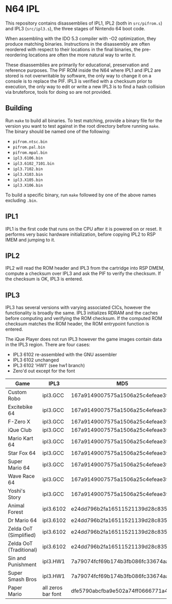# N64 IPL

This repository contains disassemblies of IPL1, IPL2 (both in `src/pifrom.s`) and IPL3 (`src/ipl3.s`), the three stages of Nintendo 64 boot code.

When assembling with the IDO 5.3 compiler with -O2 optimization, they produce matching binaries. Instructions in the disassembly are often reordered with respect to their locations in the final binaries, the pre-reordering locations are often the more natural way to write it.

These disassemblies are primarily for educational, preservation and reference purposes. The PIF ROM inside the N64 where IPL1 and IPL2 are stored is not overwritable by software, the only way to change it on a console is to replace the PIF. IPL3 is verified with a checksum prior to execution, the only way to edit or write a new IPL3 is to find a hash collision via bruteforce, tools for doing so are not provided.

## Building

Run `make` to build all binaries. To test matching, provide a binary file for the version you want to test against in the root directory before running `make`. The binary should be named one of the following:
 - `pifrom.ntsc.bin`
 - `pifrom.pal.bin`
 - `pifrom.mpal.bin`
 - `ipl3.6106.bin`
 - `ipl3.6102_7101.bin`
 - `ipl3.7102.bin`
 - `ipl3.X103.bin`
 - `ipl3.X105.bin`
 - `ipl3.X106.bin`

To build a specific binary, run `make` followed by one of the above names excluding `.bin`.

## IPL1

IPL1 is the first code that runs on the CPU after it is powered on or reset. It performs very basic hardware initialization, before copying IPL2 to RSP IMEM and jumping to it.

## IPL2

IPL2 will read the ROM header and IPL3 from the cartridge into RSP DMEM, compute a checksum over IPL3 and ask the PIF to verify the checksum. If the checksum is OK, IPL3 is entered.

## IPL3

IPL3 has several versions with varying associated CICs, however the functionality is broadly the same. IPL3 initializes RDRAM and the caches before computing and verifying the ROM checksum. If the computed ROM checksum matches the ROM header, the ROM entrypoint function is entered.

The iQue Player does not run IPL3 however the game images contain data in the IPL3 region. There are four cases:
 - IPL3 6102 re-assembled with the GNU assembler
 - IPL3 6102 unchanged
 - IPL3 6102 'HW1' (see hw1 branch)
 - Zero'd out except for the font

Game                    | IPL3               | MD5
------------------------|--------------------|---------------------------------
Custom Robo             | ipl3.GCC           | 167a9149007575a1506a25c4efeae393
Excitebike 64           | ipl3.GCC           | 167a9149007575a1506a25c4efeae393
F-Zero X                | ipl3.GCC           | 167a9149007575a1506a25c4efeae393
iQue Club               | ipl3.GCC           | 167a9149007575a1506a25c4efeae393
Mario Kart 64           | ipl3.GCC           | 167a9149007575a1506a25c4efeae393
Star Fox 64             | ipl3.GCC           | 167a9149007575a1506a25c4efeae393
Super Mario 64          | ipl3.GCC           | 167a9149007575a1506a25c4efeae393
Wave Race 64            | ipl3.GCC           | 167a9149007575a1506a25c4efeae393
Yoshi's Story           | ipl3.GCC           | 167a9149007575a1506a25c4efeae393
Animal Forest           | ipl3.6102          | e24dd796b2fa16511521139d28c8356b
Dr Mario 64             | ipl3.6102          | e24dd796b2fa16511521139d28c8356b
Zelda OoT (Simplified)  | ipl3.6102          | e24dd796b2fa16511521139d28c8356b
Zelda OoT (Traditional) | ipl3.6102          | e24dd796b2fa16511521139d28c8356b
Sin and Punishment      | ipl3.HW1           | 7a79074fcf69b174b3fb086fc33674aa
Super Smash Bros        | ipl3.HW1           | 7a79074fcf69b174b3fb086fc33674aa
Paper Mario             | all zeros bar font | dfe5790abcfba9e502a74ff0666771a4

